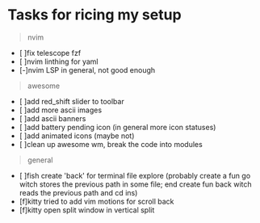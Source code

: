 # Tasks for ricing my setup

> nvim
- [ ]fix telescope fzf
- [ ]nvim linthing for yaml
- [-]nvim LSP in general, not good enough

> awesome
- [ ]add red_shift slider to toolbar
- [ ]add more ascii images
- [ ]add ascii banners
- [ ]add battery pending icon (in general more icon statuses)
- [ ]add animated icons (maybe not)
- [ ]clean up awesome wm, break the code into modules

> general
- [ ]fish create 'back' for terminal file explore (probably create a fun go witch stores the previous path in some file; end create fun back witch reads the previous path and cd ins)
- [f]kitty tried to add vim motions for scroll back
- [f]kitty open split window in vertical split

